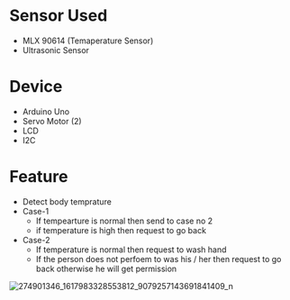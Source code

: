 # Sensor Used
* MLX 90614 (Temaperature Sensor)
* Ultrasonic Sensor

# Device
* Arduino Uno
* Servo Motor (2)
* LCD
* I2C

# Feature
* Detect body temprature
* Case-1
  * If tempearture is normal then send to case no 2
  * if temperature is high then request to go back
* Case-2
  * If temperature is normal then request to wash hand
  * If the person does not perfoem to was his / her then request to go back otherwise he will get permission
 
 
![274901346_1617983328553812_9079257143691841409_n](https://github.com/sakir101/Covid19-Protection/assets/108428136/5e3ef3cb-ff36-4d8b-bfbb-b7f0ac6d3d00)
